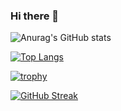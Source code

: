 ### Hi there 👋

<!--
**marcelmalewski/marcelmalewski** is a ✨ _special_ ✨ repository because its `README.md` (this file) appears on your GitHub profile.

Here are some ideas to get you started:

- 🔭 I’m currently working on ...
- 🌱 I’m currently learning ...
- 👯 I’m looking to collaborate on ...
- 🤔 I’m looking for help with ...
- 💬 Ask me about ...
- 📫 How to reach me: ...
- 😄 Pronouns: ...
- ⚡ Fun fact: ...
-->

![Anurag's GitHub stats](https://github-readme-stats.vercel.app/api?username=marcelmalewski&count_private=true&theme=dracula)

[![Top Langs](https://github-readme-stats.vercel.app/api/top-langs/?username=marcelmalewski&exclude_repo=ai-labs&count_private&theme=dracula)](https://github.com/anuraghazra/github-readme-stats)

[![trophy](https://github-profile-trophy.vercel.app/?username=marcelmalewski&theme=dracula)](https://github.com/ryo-ma/github-profile-trophy)

[![GitHub Streak](https://streak-stats.demolab.com/?user=marcelmalewski&theme=dracula&hide_current_streak=true&hide_longest_strike=true)](https://git.io/streak-stats)
